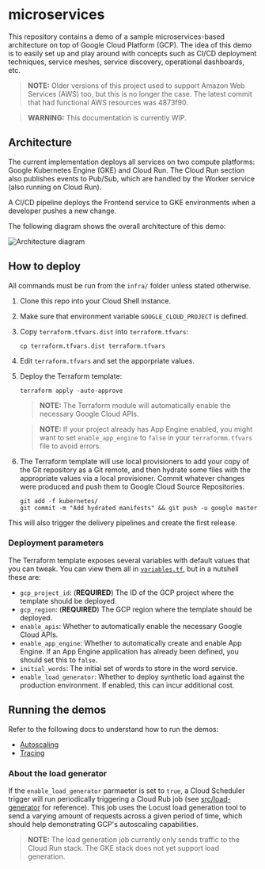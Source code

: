 # microservices

This repository contains a demo of a sample microservices-based architecture on top of Google Cloud Platform (GCP). The idea of this demo is to easily set up and play around with concepts such as CI/CD deployment techniques, service meshes, service discovery, operational dashboards, etc.

> **NOTE:** Older versions of this project used to support Amazon Web Services (AWS) too, but this is no longer the case. The latest commit that had functional AWS resources was 4873f90.

> **WARNING:** This documentation is currently WIP.

## Architecture

The current implementation deploys all services on two compute platforms: Google Kubernetes Engine (GKE) and Cloud Run. The Cloud Run section also publishes events to Pub/Sub, which are handled by the Worker service (also running on Cloud Run).

A CI/CD pipeline deploys the Frontend service to GKE environments when a developer pushes a new change.

The following diagram shows the overall architecture of this demo:

![Architecture diagram](architecture.png)

## How to deploy

All commands must be run from the `infra/` folder unless stated otherwise.

1. Clone this repo into your Cloud Shell instance.
2. Make sure that environment variable `GOOGLE_CLOUD_PROJECT` is defined.
3. Copy `terraform.tfvars.dist` into `terraform.tfvars`:

    ```
    cp terraform.tfvars.dist terraform.tfvars
    ```

4. Edit `terraform.tfvars` and set the apporpriate values.
5. Deploy the Terraform template:

    ```
    terraform apply -auto-approve
    ```

    > **NOTE:** The Terraform module will automatically enable the necessary Google Cloud APIs.

    > **NOTE:** If your project already has App Engine enabled, you might want to set `enable_app_engine` to `false` in your `terraformm.tfvars` file to avoid errors.

6. The Terraform template will use local provisioners to add your copy of the Git repository as a Git remote, and then hydrate some files with the appropriate values via a local provisioner. Commit whatever changes were produced and push them to Google Cloud Source Repositories.

    ```
    git add -f kubernetes/
    git commit -m "Add hydrated manifests" && git push -u google master
    ```

This will also trigger the delivery pipelines and create the first release.

### Deployment parameters

The Terraform template exposes several variables with default values that you can tweak. You can view them all in [`variables.tf`](infra/variables.tf), but in a nutshell these are:

* `gcp_project_id`: (**REQUIRED**) The ID of the GCP project where the template should be deployed.
* `gcp_region`: (**REQUIRED**) The GCP region where the template should be deployed.
* `enable_apis`: Whether to automatically enable the necessary Google Cloud APIs.
* `enable_app_engine`: Whether to automatically create and enable App Engine. If an App Engine application has already been defined, you should set this to `false`.
* `initial_words`: The initial set of words to store in the word service.
* `enable_load_generator`: Whether to deploy synthetic load against the production environment. If enabled, this can incur additional cost.

## Running the demos

Refer to the following docs to understand how to run the demos:

* [Autoscaling](docs/demo-autoscaling.md)
* [Tracing](docs/demo-tracing.md)

### About the load generator

If the `enable_load_generator` parmaeter is set to `true`, a Cloud Scheduler trigger will run periodically triggering a Cloud Rub job (see [src/load-generator](src/load-generator) for reference). This job uses the Locust load generation tool to send a varying amount of requests across a given period of time, which should help demonstrating GCP's autoscaling capabilities.

> **NOTE:** The load generation job currently only sends traffic to the Cloud Run stack. The GKE stack does not yet support load generation.
